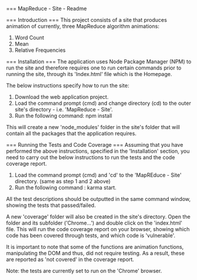 === MapReduce - Site - Readme

=== Introduction ===
This project consists of a site that produces animation of currently, three MapReduce 
algorithm animations:

1. Word Count
2. Mean
3. Relative Frequencies

=== Installation ===
The application uses Node Package Manager (NPM) to run the site and therefore requires 
one to run certain commands prior to running the site, through its 'Index.html' file which
is the Homepage. 

The below instructions specify how to run the site:

1. Download the web application project.
2. Load the command prompt (cmd) and change directory (cd) to the outer site's directory - 
	i.e. 'MapReduce - Site'.
3. Run the following command: npm install

This will create a new 'node_modules' folder in the site's folder that will contain all 
the packages that the application requires.

=== Running the Tests and Code Coverage ===
Assuming that you have performed the above instructions, specified in the 'Installation' 
section, you need to carry out the below instructions to run the tests and the code 
coverage report.

1. Load the command prompt (cmd) and 'cd' to the 'MapREduce - Site' directory. 
	(same as step 1 and 2 above)
2. Run the following command : karma start.

All the test descriptions should be outputted in the same command window, showing the
tests that passed/failed.

A new 'coverage' folder will also be created in the site's directory. Open the folder and 
its subfolder ('Chrome...') and double click on the 'index.html' file. This will run the
code coverage report on your browser, showing which code has been covered through tests, 
and which code is 'vulnerable'.

It is important to note that some of the functions are animation functions, manipulating
the DOM and thus, did not require testing. As a result, these are reported as 'not covered'
in the coverage report.

Note: the tests are currently set to run on the 'Chrome' browser.